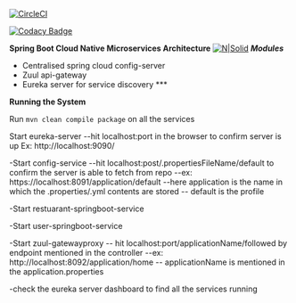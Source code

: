 [![CircleCI](https://circleci.com/gh/stackroute/capgemini-w1-godeliver.svg?style=svg)](https://circleci.com/gh/stackroute/capgemini-w1-godeliver)

[![Codacy Badge](https://api.codacy.com/project/badge/Grade/a00da8809a034f3fa8259cf2991e1fb2)](https://www.codacy.com/app/MeghnaW19/capgemini-w1-godeliver?utm_source=github.com&amp;utm_medium=referral&amp;utm_content=stackroute/capgemini-w1-godeliver&amp;utm_campaign=Badge_Grade)

**Spring Boot Cloud Native Microservices Architecture**
[![N|Solid](https://spring.io/img/homepage/icon-spring-cloud-data-flow.svg)](https://spring.io/img/homepage/icon-spring-cloud-data-flow.svg)
***Modules***

- Centralised spring cloud config-server
- Zuul api-gateway 
- Eureka server for service discovery ***

****Running the System****

Run ```mvn clean compile package``` on all the services

 Start eureka-server 
	--hit localhost:port in the browser to confirm server is up 
     Ex: http://localhost:9090/

-Start config-service 
	--hit localhost:post/.propertiesFileName/default to confirm the server is able to fetch from repo
		--ex: https://localhost:8091/application/default
			--here application is  the name in which the .properties/.yml contents are stored
			-- default is the profile 

-Start restuarant-springboot-service

-Start user-springboot-service

-Start zuul-gatewayproxy
	-- hit localhost:port/applicationName/followed by endpoint mentioned in the controller
		--ex: http://localhost:8092/application/home
		-- applicationName is mentioned in the application.properties

-check the eureka server dashboard to find all the services running
